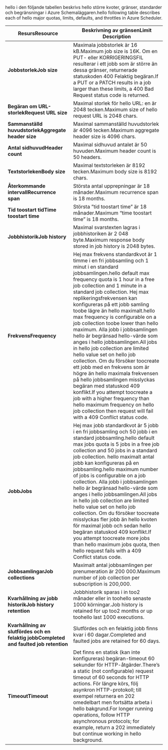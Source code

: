 <span data-ttu-id="8e8cc-101">hello i den följande tabellen beskrivs hello större kvoter, gränser, standarder och begränsningar i Azure Schemaläggaren.</span><span class="sxs-lookup"><span data-stu-id="8e8cc-101">hello following table describes each of hello major quotas, limits, defaults, and throttles in Azure Scheduler.</span></span>

| <span data-ttu-id="8e8cc-102">Resurs</span><span class="sxs-lookup"><span data-stu-id="8e8cc-102">Resource</span></span> | <span data-ttu-id="8e8cc-103">Beskrivning av gränsen</span><span class="sxs-lookup"><span data-stu-id="8e8cc-103">Limit Description</span></span> |
| --- | --- |
| <span data-ttu-id="8e8cc-104">**Jobbstorlek**</span><span class="sxs-lookup"><span data-stu-id="8e8cc-104">**Job size**</span></span> |<span data-ttu-id="8e8cc-105">Maximala jobbstorlek är 16 kB.</span><span class="sxs-lookup"><span data-stu-id="8e8cc-105">Maximum job size is 16K.</span></span> <span data-ttu-id="8e8cc-106">Om en PUT- eller KORRIGERINGSFIL resulterar i ett jobb som är större än dessa gränser, returnerade statuskoden 400 Felaktig begäran.</span><span class="sxs-lookup"><span data-stu-id="8e8cc-106">If a PUT or a PATCH results in a job larger than these limits, a 400 Bad Request status code is returned.</span></span> |
| <span data-ttu-id="8e8cc-107">**Begäran om URL-storlek**</span><span class="sxs-lookup"><span data-stu-id="8e8cc-107">**Request URL size**</span></span> |<span data-ttu-id="8e8cc-108">Maximal storlek för hello URL: en är 2048 tecken.</span><span class="sxs-lookup"><span data-stu-id="8e8cc-108">Maximum size of hello request URL is 2048 chars.</span></span> |
| <span data-ttu-id="8e8cc-109">**Sammanställd huvudstorlek**</span><span class="sxs-lookup"><span data-stu-id="8e8cc-109">**Aggregate header size**</span></span> |<span data-ttu-id="8e8cc-110">Maximal sammanställd huvudstorlek är 4096 tecken.</span><span class="sxs-lookup"><span data-stu-id="8e8cc-110">Maximum aggregate header size is 4096 chars.</span></span> |
| <span data-ttu-id="8e8cc-111">**Antal sidhuvud**</span><span class="sxs-lookup"><span data-stu-id="8e8cc-111">**Header count**</span></span> |<span data-ttu-id="8e8cc-112">Maximal sidhuvud antalet är 50 huvuden.</span><span class="sxs-lookup"><span data-stu-id="8e8cc-112">Maximum header count is 50 headers.</span></span> |
| <span data-ttu-id="8e8cc-113">**Textstorleken**</span><span class="sxs-lookup"><span data-stu-id="8e8cc-113">**Body size**</span></span> |<span data-ttu-id="8e8cc-114">Maximal textstorleken är 8192 tecken.</span><span class="sxs-lookup"><span data-stu-id="8e8cc-114">Maximum body size is 8192 chars.</span></span> |
| <span data-ttu-id="8e8cc-115">**Återkommande intervall**</span><span class="sxs-lookup"><span data-stu-id="8e8cc-115">**Recurrence span**</span></span> |<span data-ttu-id="8e8cc-116">Största antal upprepningar är 18 månader.</span><span class="sxs-lookup"><span data-stu-id="8e8cc-116">Maximum recurrence span is 18 months.</span></span> |
| <span data-ttu-id="8e8cc-117">**Tid toostart tid**</span><span class="sxs-lookup"><span data-stu-id="8e8cc-117">**Time toostart time**</span></span> |<span data-ttu-id="8e8cc-118">Största ”tid toostart time” är 18 månader.</span><span class="sxs-lookup"><span data-stu-id="8e8cc-118">Maximum “time toostart time” is 18 months.</span></span> |
| <span data-ttu-id="8e8cc-119">**Jobbhistorik**</span><span class="sxs-lookup"><span data-stu-id="8e8cc-119">**Job history**</span></span> |<span data-ttu-id="8e8cc-120">Maximal svarstexten lagras i jobbhistoriken är 2 048 byte.</span><span class="sxs-lookup"><span data-stu-id="8e8cc-120">Maximum response body stored in job history is 2048 bytes.</span></span> |
| <span data-ttu-id="8e8cc-121">**Frekvens**</span><span class="sxs-lookup"><span data-stu-id="8e8cc-121">**Frequency**</span></span> |<span data-ttu-id="8e8cc-122">Hej max frekvens standardkvot är 1 timme i en fri jobbsamling och 1 minut i en standard jobbsamlingen.</span><span class="sxs-lookup"><span data-stu-id="8e8cc-122">hello default max frequency quota is 1 hour in a free job collection and 1 minute in a standard job collection.</span></span> <span data-ttu-id="8e8cc-123">Hej max replikeringsfrekvensen kan konfigureras på ett jobb samling toobe lägre än hello maximalt.</span><span class="sxs-lookup"><span data-stu-id="8e8cc-123">hello max frequency is configurable on a job collection toobe lower than hello maximum.</span></span> <span data-ttu-id="8e8cc-124">Alla jobb i jobbsamlingen hello är begränsad hello-värde som anges i hello jobbsamlingen.</span><span class="sxs-lookup"><span data-stu-id="8e8cc-124">All jobs in hello job collection are limited hello value set on hello job collection.</span></span> <span data-ttu-id="8e8cc-125">Om du försöker toocreate ett jobb med en frekvens som är högre än hello maximala frekvensen på hello jobbsamlingen misslyckas begäran med statuskod 409 konflikt.</span><span class="sxs-lookup"><span data-stu-id="8e8cc-125">If you attempt toocreate a job with a higher frequency than hello maximum frequency on hello job collection then request will fail with a 409 Conflict status code.</span></span> |
| <span data-ttu-id="8e8cc-126">**Jobb**</span><span class="sxs-lookup"><span data-stu-id="8e8cc-126">**Jobs**</span></span> |<span data-ttu-id="8e8cc-127">Hej max jobb standardkvot är 5 jobb i en fri jobbsamling och 50 jobb i en standard jobbsamling.</span><span class="sxs-lookup"><span data-stu-id="8e8cc-127">hello default max jobs quota is 5 jobs in a free job collection and 50 jobs in a standard job collection.</span></span> <span data-ttu-id="8e8cc-128">hello maximalt antal jobb kan konfigureras på en jobbsamling.</span><span class="sxs-lookup"><span data-stu-id="8e8cc-128">hello maximum number of jobs is configurable on a job collection.</span></span> <span data-ttu-id="8e8cc-129">Alla jobb i jobbsamlingen hello är begränsad hello-värde som anges i hello jobbsamlingen.</span><span class="sxs-lookup"><span data-stu-id="8e8cc-129">All jobs in hello job collection are limited hello value set on hello job collection.</span></span> <span data-ttu-id="8e8cc-130">Om du försöker toocreate misslyckas fler jobb än hello kvoten för maximal jobb och sedan hello begäran statuskod 409 konflikt.</span><span class="sxs-lookup"><span data-stu-id="8e8cc-130">If you attempt toocreate more jobs than hello maximum jobs quota, then hello request fails with a 409 Conflict status code.</span></span> |
| <span data-ttu-id="8e8cc-131">**Jobbsamlingar**</span><span class="sxs-lookup"><span data-stu-id="8e8cc-131">**Job collections**</span></span> |<span data-ttu-id="8e8cc-132">Maximalt antal jobbsamlingen per prenumeration är 200 000.</span><span class="sxs-lookup"><span data-stu-id="8e8cc-132">Maximum number of job collection per subscription is 200,000.</span></span> |
| <span data-ttu-id="8e8cc-133">**Kvarhållning av jobb historik**</span><span class="sxs-lookup"><span data-stu-id="8e8cc-133">**Job history retention**</span></span> |<span data-ttu-id="8e8cc-134">Jobbhistorik sparas i in too2 månader eller in toohello senaste 1000 körningar.</span><span class="sxs-lookup"><span data-stu-id="8e8cc-134">Job history is retained for up too2 months or up toohello last 1000 executions.</span></span> |
| <span data-ttu-id="8e8cc-135">**Kvarhållning av slutfördes och en felaktig jobb**</span><span class="sxs-lookup"><span data-stu-id="8e8cc-135">**Completed and faulted job retention**</span></span> |<span data-ttu-id="8e8cc-136">Slutfördes och en felaktig jobb finns kvar i 60 dagar.</span><span class="sxs-lookup"><span data-stu-id="8e8cc-136">Completed and faulted jobs are retained for 60 days.</span></span> |
| <span data-ttu-id="8e8cc-137">**Timeout**</span><span class="sxs-lookup"><span data-stu-id="8e8cc-137">**Timeout**</span></span> |<span data-ttu-id="8e8cc-138">Det finns en statisk (kan inte konfigureras) begäran-timeout 60 sekunder för HTTP-åtgärder.</span><span class="sxs-lookup"><span data-stu-id="8e8cc-138">There’s a static (not configurable) request timeout of 60 seconds for HTTP actions.</span></span> <span data-ttu-id="8e8cc-139">För längre körs, följ asynkron HTTP-protokoll; till exempel returnera en 202 omedelbart men fortsätta arbeta i hello bakgrund.</span><span class="sxs-lookup"><span data-stu-id="8e8cc-139">For longer running operations, follow HTTP asynchronous protocols; for example, return a 202 immediately but continue working in hello background.</span></span> |

